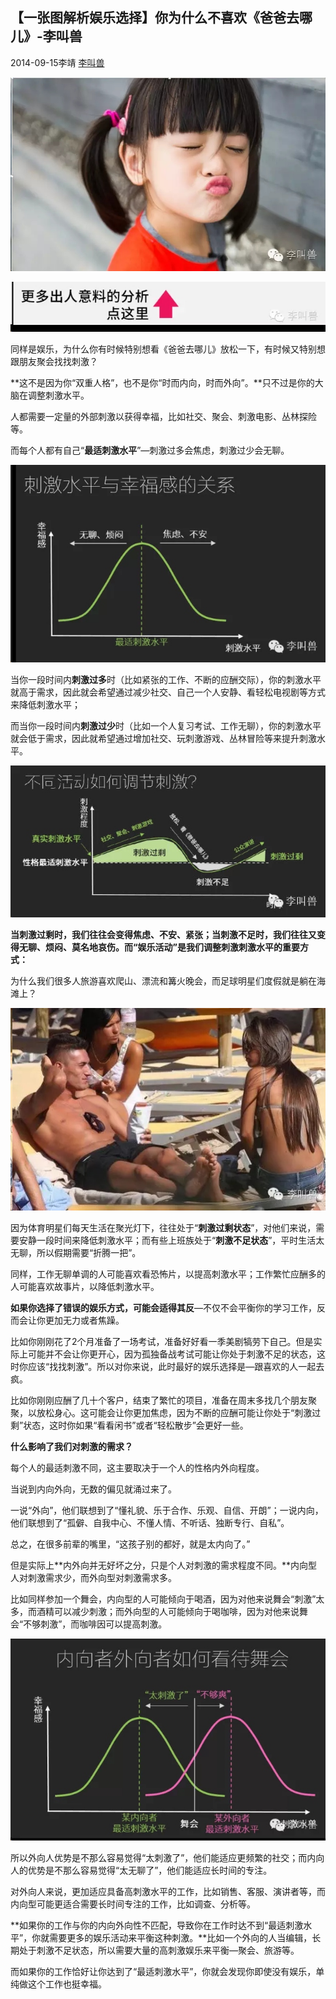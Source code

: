 ## 【一张图解析娱乐选择】你为什么不喜欢《爸爸去哪儿》-李叫兽

2014-09-15李靖 [李叫兽](https://mp.weixin.qq.com/s?__biz=MzA5NTMxOTczOA==&mid=200682015&idx=1&sn=165ac5f698928999a5e3f3602534be9e&scene=21&key=f001b101bcd9dcb699b4688bb816c251a3b76985b17b2033526b3bca2d5f7940f43ae718d79ed58523017a8cc8d4baa4977664ae5ebb3776839e916ace30027bf29dc73e134a2d5ae38a9357c1665328&ascene=7&uin=MjQwNzMxODYwNQ%3D%3D&devicetype=Windows+8&version=6203005d&pass_ticket=xOhI1VQDG%2FzwbhWgqYvgjLhswwNIUGjt8DUL4fp00EDxCVadhAwYny0MJ9B2H%2Fmr&winzoom=1.125##)


![](./_image/2017-02-13-16-50-35.jpg)



![](./_image/2017-02-13-17-42-56.jpg)

同样是娱乐，为什么你有时候特别想看《爸爸去哪儿》放松一下，有时候又特别想跟朋友聚会找找刺激？

**这不是因为你“双重人格”，也不是你“时而内向，时而外向”。**只不过是你的大脑在调整刺激水平。

人都需要一定量的外部刺激以获得幸福，比如社交、聚会、刺激电影、丛林探险等。

而每个人都有自己“**最适刺激水平**”—刺激过多会焦虑，刺激过少会无聊。


![](./_image/2017-02-13-17-43-03.jpg)


当你一段时间内**刺激过多**时（比如紧张的工作、不断的应酬交际），你的刺激水平就高于需求，因此就会希望通过减少社交、自己一个人安静、看轻松电视剧等方式来降低刺激水平；

而当你一段时间内**刺激过少**时（比如一个人复习考试、工作无聊），你的刺激水平就会低于需求，因此就希望通过增加社交、玩刺激游戏、丛林冒险等来提升刺激水平。


![](./_image/2017-02-13-17-43-10.jpg)


**当刺激过剩时，我们往往会变得焦虑、不安、紧张；当刺激不足时，我们往往又变得无聊、烦闷、莫名地哀伤。而“娱乐活动”是我们调整刺激刺激水平的重要方式：**

为什么我们很多人旅游喜欢爬山、漂流和篝火晚会，而足球明星们度假就是躺在海滩上？


![](./_image/2017-02-13-17-43-20.jpg)


因为体育明星们每天生活在聚光灯下，往往处于“**刺激过剩状态**”，对他们来说，需要安静一段时间来降低刺激水平；而有些上班族处于“**刺激不足状态**”，平时生活太无聊，所以假期需要“折腾一把”。

同样，工作无聊单调的人可能喜欢看恐怖片，以提高刺激水平；工作繁忙应酬多的人可能喜欢故事片，以降低刺激水平。

**如果你选择了错误的娱乐方式，可能会适得其反**—不仅不会平衡你的学习工作，反而会让你更加无力或者焦躁。

比如你刚刚花了2个月准备了一场考试，准备好好看一季美剧犒劳下自己。但是实际上可能并不会让你更开心，因为孤独备战考试可能让你处于刺激不足的状态，这时你应该“找找刺激”。所以对你来说，此时最好的娱乐选择是—跟喜欢的人一起去疯。

比如你刚刚应酬了几十个客户，结束了繁忙的项目，准备在周末多找几个朋友聚聚，以放松身心。这可能会让你更加焦虑，因为不断的应酬可能让你处于“刺激过剩”状态，这时你如果“看看闲书”或者“轻松散步”会更好一些。

**什么影响了我们对刺激的需求？**

每个人的最适刺激不同，这主要取决于一个人的性格内外向程度。

当说到内向外向，无数的偏见就涌过来了。

一说“外向”，他们联想到了“懂礼貌、乐于合作、乐观、自信、开朗”；一说内向，他们联想到了“孤僻、自我中心、不懂人情、不听话、独断专行、自私”。

总之，在很多前辈的嘴里，“这孩子别的都好，就是太内向了。”

但是实际上**内外向并无好坏之分，只是个人对刺激的需求程度不同。**内向型人对刺激需求少，而外向型对刺激需求多。

比如同样参加一个舞会，内向型的人可能倾向于喝酒，因为对他来说舞会“刺激”太多，而酒精可以减少刺激；而外向型的人可能倾向于喝咖啡，因为对他来说舞会“不够刺激”，而咖啡因可以提高刺激。


![](./_image/2017-02-13-17-43-30.jpg)


所以外向人优势是不那么容易觉得“太刺激了”，他们能适应更频繁的社交；而内向人的优势是不那么容易觉得“太无聊了”，他们能适应长时间的专注。

对外向人来说，更加适应具备高刺激水平的工作，比如销售、客服、演讲者等，而内向型可能更适合需要长时间专注的工作，比如调查、分析等。

**如果你的工作与你的内向外向性不匹配，导致你在工作时达不到“最适刺激水平”，你就需要更多的娱乐活动来平衡这种刺激。**比如一个外向的人当编辑，长期处于刺激不足状态，所以需要大量的高刺激娱乐来平衡—聚会、旅游等。

而如果你的工作恰好让你达到了“最适刺激水平”，你就会发现你即使没有娱乐，单纯做这个工作也挺幸福。